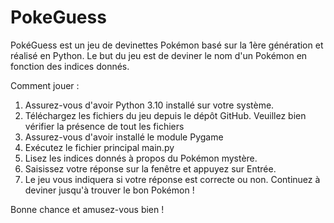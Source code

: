 # PokeGuess

PokéGuess est un jeu de devinettes Pokémon basé sur la 1ère génération et réalisé en Python. Le but du jeu est de deviner le nom d'un Pokémon en fonction des indices donnés.

Comment jouer :
1. Assurez-vous d'avoir Python 3.10 installé sur votre système.
2. Téléchargez les fichiers du jeu depuis le dépôt GitHub. Veuillez bien vérifier la présence de tout les fichiers
3. Assurez-vous d'avoir installé le module Pygame
4. Exécutez le fichier principal main.py 
5. Lisez les indices donnés à propos du Pokémon mystère.
6. Saisissez votre réponse sur la fenêtre et appuyez sur Entrée.
7. Le jeu vous indiquera si votre réponse est correcte ou non. Continuez à deviner jusqu'à trouver le bon Pokémon !

Bonne chance et amusez-vous bien !
